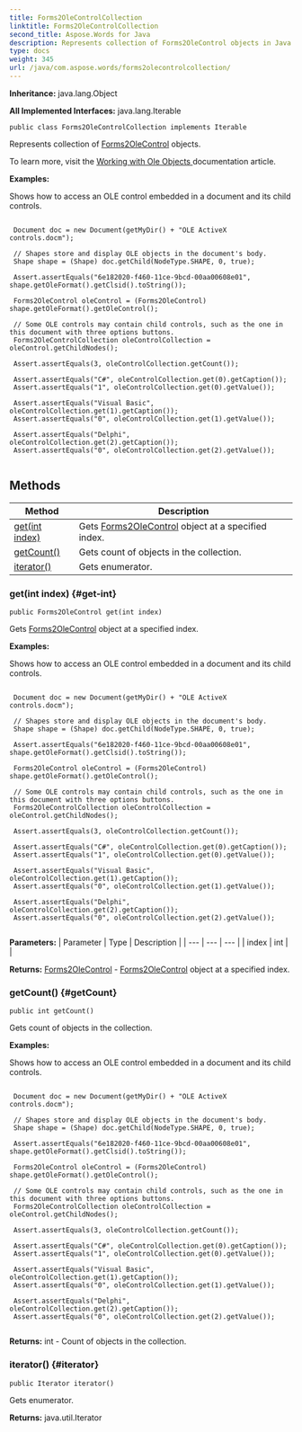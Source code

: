```yaml
---
title: Forms2OleControlCollection
linktitle: Forms2OleControlCollection
second_title: Aspose.Words for Java
description: Represents collection of Forms2OleControl objects in Java.
type: docs
weight: 345
url: /java/com.aspose.words/forms2olecontrolcollection/
---
```


**Inheritance:**
java.lang.Object

**All Implemented Interfaces:**
java.lang.Iterable
```
public class Forms2OleControlCollection implements Iterable
```

Represents collection of [Forms2OleControl](../../com.aspose.words/forms2olecontrol/) objects.

To learn more, visit the [ Working with Ole Objects ][Working with Ole Objects] documentation article.

 **Examples:** 

Shows how to access an OLE control embedded in a document and its child controls.

```

 Document doc = new Document(getMyDir() + "OLE ActiveX controls.docm");

 // Shapes store and display OLE objects in the document's body.
 Shape shape = (Shape) doc.getChild(NodeType.SHAPE, 0, true);

 Assert.assertEquals("6e182020-f460-11ce-9bcd-00aa00608e01", shape.getOleFormat().getClsid().toString());

 Forms2OleControl oleControl = (Forms2OleControl) shape.getOleFormat().getOleControl();

 // Some OLE controls may contain child controls, such as the one in this document with three options buttons.
 Forms2OleControlCollection oleControlCollection = oleControl.getChildNodes();

 Assert.assertEquals(3, oleControlCollection.getCount());

 Assert.assertEquals("C#", oleControlCollection.get(0).getCaption());
 Assert.assertEquals("1", oleControlCollection.get(0).getValue());

 Assert.assertEquals("Visual Basic", oleControlCollection.get(1).getCaption());
 Assert.assertEquals("0", oleControlCollection.get(1).getValue());

 Assert.assertEquals("Delphi", oleControlCollection.get(2).getCaption());
 Assert.assertEquals("0", oleControlCollection.get(2).getValue());
 
```


[Working with Ole Objects]: https://docs.aspose.com/words/java/working-with-ole-objects/
## Methods

| Method | Description |
| --- | --- |
| [get(int index)](#get-int) | Gets [Forms2OleControl](../../com.aspose.words/forms2olecontrol/) object at a specified index. |
| [getCount()](#getCount) | Gets count of objects in the collection. |
| [iterator()](#iterator) | Gets enumerator. |
### get(int index) {#get-int}
```
public Forms2OleControl get(int index)
```


Gets [Forms2OleControl](../../com.aspose.words/forms2olecontrol/) object at a specified index.

 **Examples:** 

Shows how to access an OLE control embedded in a document and its child controls.

```

 Document doc = new Document(getMyDir() + "OLE ActiveX controls.docm");

 // Shapes store and display OLE objects in the document's body.
 Shape shape = (Shape) doc.getChild(NodeType.SHAPE, 0, true);

 Assert.assertEquals("6e182020-f460-11ce-9bcd-00aa00608e01", shape.getOleFormat().getClsid().toString());

 Forms2OleControl oleControl = (Forms2OleControl) shape.getOleFormat().getOleControl();

 // Some OLE controls may contain child controls, such as the one in this document with three options buttons.
 Forms2OleControlCollection oleControlCollection = oleControl.getChildNodes();

 Assert.assertEquals(3, oleControlCollection.getCount());

 Assert.assertEquals("C#", oleControlCollection.get(0).getCaption());
 Assert.assertEquals("1", oleControlCollection.get(0).getValue());

 Assert.assertEquals("Visual Basic", oleControlCollection.get(1).getCaption());
 Assert.assertEquals("0", oleControlCollection.get(1).getValue());

 Assert.assertEquals("Delphi", oleControlCollection.get(2).getCaption());
 Assert.assertEquals("0", oleControlCollection.get(2).getValue());
 
```

**Parameters:**
| Parameter | Type | Description |
| --- | --- | --- |
| index | int |  |

**Returns:**
[Forms2OleControl](../../com.aspose.words/forms2olecontrol/) - [Forms2OleControl](../../com.aspose.words/forms2olecontrol/) object at a specified index.
### getCount() {#getCount}
```
public int getCount()
```


Gets count of objects in the collection.

 **Examples:** 

Shows how to access an OLE control embedded in a document and its child controls.

```

 Document doc = new Document(getMyDir() + "OLE ActiveX controls.docm");

 // Shapes store and display OLE objects in the document's body.
 Shape shape = (Shape) doc.getChild(NodeType.SHAPE, 0, true);

 Assert.assertEquals("6e182020-f460-11ce-9bcd-00aa00608e01", shape.getOleFormat().getClsid().toString());

 Forms2OleControl oleControl = (Forms2OleControl) shape.getOleFormat().getOleControl();

 // Some OLE controls may contain child controls, such as the one in this document with three options buttons.
 Forms2OleControlCollection oleControlCollection = oleControl.getChildNodes();

 Assert.assertEquals(3, oleControlCollection.getCount());

 Assert.assertEquals("C#", oleControlCollection.get(0).getCaption());
 Assert.assertEquals("1", oleControlCollection.get(0).getValue());

 Assert.assertEquals("Visual Basic", oleControlCollection.get(1).getCaption());
 Assert.assertEquals("0", oleControlCollection.get(1).getValue());

 Assert.assertEquals("Delphi", oleControlCollection.get(2).getCaption());
 Assert.assertEquals("0", oleControlCollection.get(2).getValue());
 
```

**Returns:**
int - Count of objects in the collection.
### iterator() {#iterator}
```
public Iterator iterator()
```


Gets enumerator.

**Returns:**
java.util.Iterator
